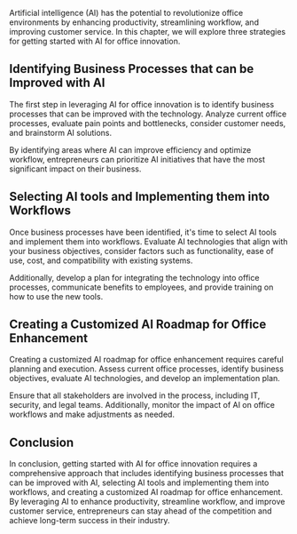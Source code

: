 

Artificial intelligence (AI) has the potential to revolutionize office environments by enhancing productivity, streamlining workflow, and improving customer service. In this chapter, we will explore three strategies for getting started with AI for office innovation.

Identifying Business Processes that can be Improved with AI
-----------------------------------------------------------

The first step in leveraging AI for office innovation is to identify business processes that can be improved with the technology. Analyze current office processes, evaluate pain points and bottlenecks, consider customer needs, and brainstorm AI solutions.

By identifying areas where AI can improve efficiency and optimize workflow, entrepreneurs can prioritize AI initiatives that have the most significant impact on their business.

Selecting AI tools and Implementing them into Workflows
-------------------------------------------------------

Once business processes have been identified, it's time to select AI tools and implement them into workflows. Evaluate AI technologies that align with your business objectives, consider factors such as functionality, ease of use, cost, and compatibility with existing systems.

Additionally, develop a plan for integrating the technology into office processes, communicate benefits to employees, and provide training on how to use the new tools.

Creating a Customized AI Roadmap for Office Enhancement
-------------------------------------------------------

Creating a customized AI roadmap for office enhancement requires careful planning and execution. Assess current office processes, identify business objectives, evaluate AI technologies, and develop an implementation plan.

Ensure that all stakeholders are involved in the process, including IT, security, and legal teams. Additionally, monitor the impact of AI on office workflows and make adjustments as needed.

Conclusion
----------

In conclusion, getting started with AI for office innovation requires a comprehensive approach that includes identifying business processes that can be improved with AI, selecting AI tools and implementing them into workflows, and creating a customized AI roadmap for office enhancement. By leveraging AI to enhance productivity, streamline workflow, and improve customer service, entrepreneurs can stay ahead of the competition and achieve long-term success in their industry.
